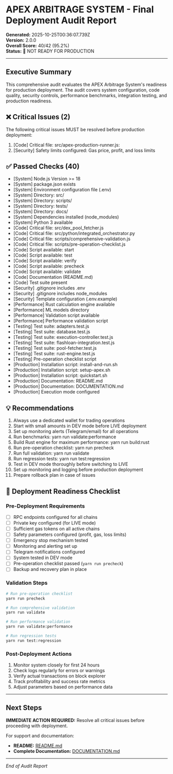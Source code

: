 # APEX ARBITRAGE SYSTEM - Final Deployment Audit Report

**Generated:** 2025-10-25T00:36:07.739Z  
**Version:** 2.0.0  
**Overall Score:** 40/42 (95.2%)  
**Status:** 🔴 NOT READY FOR PRODUCTION

---

## Executive Summary

This comprehensive audit evaluates the APEX Arbitrage System's readiness for production deployment. The audit covers system configuration, code quality, security controls, performance benchmarks, integration testing, and production readiness.

## ❌ Critical Issues (2)

The following critical issues MUST be resolved before production deployment:

1. [Code] Critical file: src/apex-production-runner.js: 
2. [Security] Safety limits configured: Gas price, profit, and loss limits

## ✅ Passed Checks (40)

- [System] Node.js Version >= 18
- [System] package.json exists
- [System] Environment configuration file (.env)
- [System] Directory: src/
- [System] Directory: scripts/
- [System] Directory: tests/
- [System] Directory: docs/
- [System] Dependencies installed (node_modules)
- [System] Python 3 available
- [Code] Critical file: src/dex_pool_fetcher.js
- [Code] Critical file: src/python/integrated_orchestrator.py
- [Code] Critical file: scripts/comprehensive-validation.js
- [Code] Critical file: scripts/pre-operation-checklist.js
- [Code] Script available: start
- [Code] Script available: test
- [Code] Script available: verify
- [Code] Script available: precheck
- [Code] Script available: validate
- [Code] Documentation (README.md)
- [Code] Test suite present
- [Security] .gitignore includes .env
- [Security] .gitignore includes node_modules
- [Security] Template configuration (.env.example)
- [Performance] Rust calculation engine available
- [Performance] ML models directory
- [Performance] Validation script available
- [Performance] Performance validation script
- [Testing] Test suite: adapters.test.js
- [Testing] Test suite: database.test.js
- [Testing] Test suite: execution-controller.test.js
- [Testing] Test suite: flashloan-integration.test.js
- [Testing] Test suite: pool-fetcher.test.js
- [Testing] Test suite: rust-engine.test.js
- [Testing] Pre-operation checklist script
- [Production] Installation script: install-and-run.sh
- [Production] Installation script: setup-apex.sh
- [Production] Installation script: quickstart.sh
- [Production] Documentation: README.md
- [Production] Documentation: DOCUMENTATION.md
- [Production] Execution mode configured

## 💡 Recommendations

1. Always use a dedicated wallet for trading operations
2. Start with small amounts in DEV mode before LIVE deployment
3. Set up monitoring alerts (Telegram/email) for all operations
4. Run benchmarks: yarn run validate:performance
5. Build Rust engine for maximum performance: yarn run build:rust
6. Run pre-operation checklist: yarn run precheck
7. Run full validation: yarn run validate
8. Run regression tests: yarn run test:regression
9. Test in DEV mode thoroughly before switching to LIVE
10. Set up monitoring and logging before production deployment
11. Prepare rollback plan in case of issues

## 🚀 Deployment Readiness Checklist

### Pre-Deployment Requirements

- [ ] RPC endpoints configured for all chains
- [ ] Private key configured (for LIVE mode)
- [ ] Sufficient gas tokens on all active chains
- [ ] Safety parameters configured (profit, gas, loss limits)
- [ ] Emergency stop mechanism tested
- [ ] Monitoring and alerting set up
- [ ] Telegram notifications configured
- [ ] System tested in DEV mode
- [ ] Pre-operation checklist passed (`yarn run precheck`)
- [ ] Backup and recovery plan in place

### Validation Steps

```bash
# Run pre-operation checklist
yarn run precheck

# Run comprehensive validation
yarn run validate

# Run performance validation
yarn run validate:performance

# Run regression tests
yarn run test:regression
```

### Post-Deployment Actions

1. Monitor system closely for first 24 hours
2. Check logs regularly for errors or warnings
3. Verify actual transactions on block explorer
4. Track profitability and success rate metrics
5. Adjust parameters based on performance data

---

## Next Steps

**IMMEDIATE ACTION REQUIRED:** Resolve all critical issues before proceeding with deployment.


For support and documentation:
- **README:** [README.md](README.md)
- **Complete Documentation:** [DOCUMENTATION.md](DOCUMENTATION.md)

---

*End of Audit Report*
